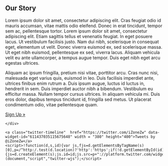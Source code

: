 <div class="row clearfix">
    <div class="col-md-8 column">
    <!--  <div class="jumbotron"> --> 
<h2 float="left">Our Story</h2>
<p>
Lorem ipsum dolor sit amet, consectetur adipiscing elit. Cras feugiat odio id mauris accumsan, vitae mattis odio eleifend. Donec in erat tincidunt, tempor sem ac, pellentesque tortor. Lorem ipsum dolor sit amet, consectetur adipiscing elit. Etiam sagittis tellus et venenatis feugiat. In eget posuere lacus. Ut vestibulum facilisis justo. Nam dui nibh, scelerisque in consequat eget, elementum ut velit. Donec viverra euismod ex, sed scelerisque massa. Ut eget nibh euismod, pellentesque ex sed, viverra lacus. Aliquam vehicula velit eu ante ullamcorper, a tempus augue tempor. Duis eget nibh eget arcu egestas ultrices.</p>
<p>
Aliquam ac ipsum fringilla, pretium nisi vitae, porttitor arcu. Cras nunc nisi, malesuada eget varius quis, euismod in leo. Duis facilisis imperdiet ante, ultrices finibus enim rutrum a. Duis ipsum augue, luctus id luctus in, hendrerit in sem. Duis imperdiet auctor nibh a bibendum. Vestibulum eu efficitur massa. Nullam tempor cursus ultrices. In aliquam vehicula mi. Duis eros dolor, dapibus tempus tincidunt id, fringilla sed metus. Ut placerat condimentum odio, vitae pellentesque quam.</p>
<p>
  <a class="btn btn-lg btn-primary" href= "/organisations/new" role="button">Sign Up &raquo;</a>
</p>

    </div>

    <a class="twitter-timeline"  href="https://twitter.com/iZoneZw" data-widget-id="611437035115675648" width = "380" height="400">Tweets by @iZoneZw</a>
    <script>!function(d,s,id){var js,fjs=d.getElementsByTagName(s)[0],p=/^http:/.test(d.location)?'http':'https';if(!d.getElementById(id)){js=d.createElement(s);js.id=id;js.src=p+"://platform.twitter.com/widgets.js";fjs.parentNode.insertBefore(js,fjs);}}(document,"script","twitter-wjs");</script>
        
 </div>
  



	

